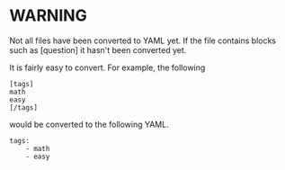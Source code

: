 
WARNING
=======

Not all files have been converted to YAML yet.
If the file contains blocks such as [question]
it hasn't been converted yet.

It is fairly easy to convert. For example,
the following

    [tags]
    math
    easy
    [/tags]

would be converted to the following YAML.

    tags:
        - math
        - easy

